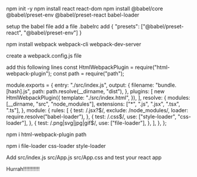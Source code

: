 npm init -y
npm install react react-dom
npm install @babel/core @babel/preset-env @babel/preset-react babel-loader

setup the babel file
add a file .babelrc
add {
  "presets": ["@babel/preset-react", "@babel/preset-env"]
}

npm install webpack webpack-cli webpack-dev-server

create a webpack.config.js file

add this following lines
const HtmlWebpackPlugin = require("html-webpack-plugin");
const path = require("path");

module.exports = {
  entry: "./src/index.js",
  output: {
    filename: "bundle.[hash].js",
    path: path.resolve(__dirname, "dist"),
  },
  plugins: [
    new HtmlWebpackPlugin({
      template: "./src/index.html",
    }),
  ],
  resolve: {
    modules: [__dirname, "src", "node_modules"],
    extensions: ["*", ".js", ".jsx", ".tsx", ".ts"],
  },
  module: {
    rules: [
      {
        test: /\.jsx?$/,
        exclude: /node_modules/,
        loader: require.resolve("babel-loader"),
      },
      {
        test: /\.css$/,
        use: ["style-loader", "css-loader"],
      },
      {
        test: /\.png|svg|jpg|gif$/,
        use: ["file-loader"],
      },
    ],
  },
};

npm i html-webpack-plugin path

npm i file-loader css-loader style-loader

Add src/index.js src/App.js src/App.css and test your react app

Hurrah!!!!!!!!!!!